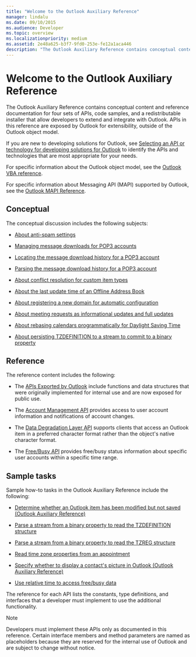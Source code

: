```yaml
---
title: "Welcome to the Outlook Auxiliary Reference"
manager: lindalu
ms.date: 09/10/2015
ms.audience: Developer
ms.topic: overview
ms.localizationpriority: medium
ms.assetid: 2e48a625-b3f7-9fd0-253e-fe12a1aca446
description: "The Outlook Auxiliary Reference contains conceptual content and reference documentation for four sets of APIs, code samples, and a redistributable installer that allow developers to extend and integrate with Outlook. APIs in this reference are exposed by Outlook for extensibility, outside of the Outlook object model."
---
```


# Welcome to the Outlook Auxiliary Reference

The Outlook Auxiliary Reference contains conceptual content and reference documentation for four sets of APIs, code samples, and a redistributable installer that allow developers to extend and integrate with Outlook. APIs in this reference are exposed by Outlook for extensibility, outside of the Outlook object model.
  
If you are new to developing solutions for Outlook, see [Selecting an API or technology for developing solutions for Outlook](../selecting-an-api-or-technology-for-developing-solutions-for-outlook.md) to identify the APIs and technologies that are most appropriate for your needs.

For specific information about the Outlook object model, see the [Outlook VBA reference](https://msdn.microsoft.com/library/75e4ad96-62a2-49d2-bc51-48ceab50634c%28Office.15%29.aspx).

For specific information about Messaging API (MAPI) supported by Outlook, see the [Outlook MAPI Reference](https://msdn.microsoft.com/library/3d980b86-7001-4869-9780-121c6bfc7275%28Office.15%29.aspx).

## Conceptual

The conceptual discussion includes the following subjects:
  
- [About anti-spam settings](about-anti-spam-settings.md)

- [Managing message downloads for POP3 accounts](managing-message-downloads-for-pop3-accounts.md)

- [Locating the message download history for a POP3 account](locating-the-message-download-history-for-a-pop3-account.md)

- [Parsing the message download history for a POP3 account](parsing-the-message-download-history-for-a-pop3-account.md)

- [About conflict resolution for custom item types](about-conflict-resolution-for-custom-item-types.md)

- [About the last update time of an Offline Address Book](about-the-last-update-time-of-an-offline-address-book.md)

- [About registering a new domain for automatic configuration](about-registering-a-new-domain-for-automatic-configuration.md)

- [About meeting requests as informational updates and full updates](about-meeting-requests-as-informational-updates-and-full-updates.md)

- [About rebasing calendars programmatically for Daylight Saving Time](about-rebasing-calendars-programmatically-for-daylight-saving-time.md)

- [About persisting TZDEFINITION to a stream to commit to a binary property](about-persisting-tzdefinition-to-a-stream-to-commit-to-a-binary-property.md)

## Reference

The reference content includes the following:
  
- The [APIs Exported by Outlook](about-apis-exported-by-outlook.md) include functions and data structures that were originally implemented for internal use and are now exposed for public use.

- The [Account Management API](about-the-account-management-api.md) provides access to user account information and notifications of account changes.

- The [Data Degradation Layer API](about-the-data-degradation-layer-api.md) supports clients that access an Outlook item in a preferred character format rather than the object's native character format.

- The [Free/Busy API](about-the-free-busy-api.md) provides free/busy status information about specific user accounts within a specific time range.

## Sample tasks

Sample how-to tasks in the Outlook Auxiliary Reference include the following:

- [Determine whether an Outlook item has been modified but not saved (Outlook Auxiliary Reference)](how-to-determine-if-outlook-item-has-been-modified-but-not-saved.md)

- [Parse a stream from a binary property to read the TZDEFINITION structure](how-to-parse-stream-from-binary-property-to-read-tzdefinition-structure.md)

- [Parse a stream from a binary property to read the TZREG structure](how-to-parse-a-stream-from-a-binary-property-to-read-the-tzreg-structure.md)

- [Read time zone properties from an appointment](how-to-read-time-zone-properties-from-an-appointment.md)

- [Specify whether to display a contact's picture in Outlook (Outlook Auxiliary Reference)](https://msdn.microsoft.com/library/office/gg262879.aspx)

- [Use relative time to access free/busy data](how-to-use-relative-time-to-access-free-busy-data.md)

The reference for each API lists the constants, type definitions, and interfaces that a developer must implement to use the additional functionality.
  
> [!NOTE]
> Developers must implement these APIs only as documented in this reference. Certain interface members and method parameters are named as placeholders because they are reserved for the internal use of Outlook and are subject to change without notice.
  